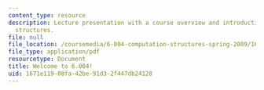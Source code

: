 ```yaml
---
content_type: resource
description: Lecture presentation with a course overview and introduction to computation
  structures.
file: null
file_location: /coursemedia/6-004-computation-structures-spring-2009/1671e11908fa42be91d32f447db24128_MIT6_004s09_lec01.pdf
file_type: application/pdf
resourcetype: Document
title: Welcome to 6.004!
uid: 1671e119-08fa-42be-91d3-2f447db24128
---
```

